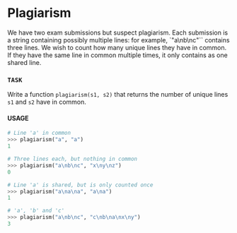 # Plagiarism

We have two exam submissions but suspect plagiarism.
Each submission is a string containing possibly multiple lines: for example, `"a\nb\nc"`` contains three lines.
We wish to count how many unique lines they have in common.
If they have the same line in common multiple times, it only contains as one shared line.

### `TASK`

Write a function `plagiarism(s1, s2)` that returns the number of unique lines `s1` and `s2` have in common.

#### USAGE

```python
# Line 'a' in common
>>> plagiarism("a", "a")
1

# Three lines each, but nothing in common
>>> plagiarism("a\nb\nc", "x\ny\nz")
0

# Line 'a' is shared, but is only counted once
>>> plagiarism("a\na\na", "a\na")
1

# 'a', 'b' and 'c'
>>> plagiarism("a\nb\nc", "c\nb\na\nx\ny")
3
```
